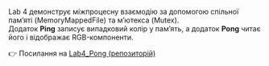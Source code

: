 Lab 4 демонструє міжпроцесну взаємодію за допомогою спільної пам’яті (MemoryMappedFile) та м’ютекса (Mutex).  
Додаток **Ping** записує випадковий колір у пам’ять, а додаток **Pong** читає його і відображає RGB-компоненти.

👉 Посилання на [Lab4_Pong (репозиторій)](https://github.com/your-username/Lab4_Pong)
